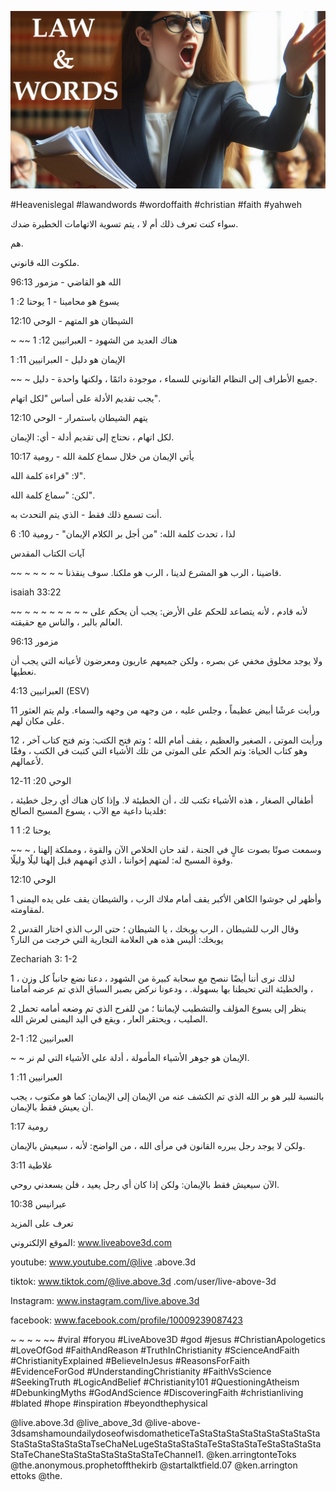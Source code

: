 ![Video cover image](../cover.jpg "cover photo")

#Heavenislegal #lawandwords #wordoffaith #christian #faith #yahweh

سواء كنت تعرف ذلك أم لا ، يتم تسوية الاتهامات الخطيرة ضدك.

هم.

ملكوت الله قانوني.

الله هو القاضي - مزمور 96:13

يسوع هو محامينا - 1 يوحنا 2: 1

الشيطان هو المتهم - الوحي 12:10

~ ~~ هناك العديد من الشهود - العبرانيين 12: 1

الإيمان هو دليل - العبرانيين 11: 1

~~ ~ جميع الأطراف إلى النظام القانوني للسماء ، موجودة دائمًا ، ولكنها واحدة - دليل.

يجب تقديم الأدلة على أساس "لكل اتهام".

يتهم الشيطان باستمرار - الوحي 12:10

لكل اتهام ، نحتاج إلى تقديم أدلة - أي: الإيمان.

يأتي الإيمان من خلال سماع كلمة الله - رومية 10:17

لا: "قراءة كلمة الله".

لكن: "سماع كلمة الله".

أنت تسمع ذلك فقط - الذي يتم التحدث به.

لذا ، تحدث كلمة الله: "من أجل بر الكلام الإيمان" - رومية 10: 6

آيات الكتاب المقدس

~~ ~ ~ ~ ~ ~ قاضينا ، الرب هو المشرع لدينا ، الرب هو ملكنا. سوف ينقذنا.

isaiah 33:22

~~ ~ ~ ~ ~ ~ ~ ~ ~ لأنه قادم ، لأنه يتصاعد للحكم على الأرض: يجب أن يحكم على العالم بالبر ، والناس مع حقيقته.

مزمور 96:13

ولا يوجد مخلوق مخفي عن بصره ، ولكن جميعهم عاريون ومعرضون لأعيانه التي يجب أن نعطيها.

العبرانيين 4:13 (ESV)

11 ورأيت عرشًا أبيض عظيماً ، وجلس عليه ، من وجهه من وجهه والسماء. ولم يتم العثور على مكان لهم.

12 ورأيت الموتى ، الصغير والعظيم ، يقف أمام الله ؛ وتم فتح الكتب: وتم فتح كتاب آخر ، وهو كتاب الحياة: وتم الحكم على الموتى من تلك الأشياء التي كتبت في الكتب ، وفقًا لأعمالهم.

الوحي 20: 11-12

أطفالي الصغار ، هذه الأشياء تكتب لك ، أن الخطيئة لا. وإذا كان هناك أي رجل خطيئة ، فلدينا داعية مع الآب ، يسوع المسيح الصالح:

1 يوحنا 2: 1

~~ ~ وسمعت صوتًا بصوت عالٍ في الجنة ، لقد حان الخلاص الآن والقوة ، ومملكة إلهنا ، وقوة المسيح له: لمتهم إخواننا ، الذي اتهمهم قبل إلهنا ليلًا وليلًا.

الوحي 12:10

1 وأظهر لي جوشوا الكاهن الأكبر يقف أمام ملاك الرب ، والشيطان يقف على يده اليمنى لمقاومته.

2 وقال الرب للشيطان ، الرب يوبخك ، يا الشيطان ؛ حتى الرب الذي اختار القدس يوبخك: أليس هذه هي العلامة التجارية التي خرجت من النار؟

Zechariah 3: 1-2

1 لذلك نرى أننا أيضًا ننصح مع سحابة كبيرة من الشهود ، دعنا نضع جانباً كل وزن ، والخطيئة التي تحيطنا بها بسهولة. ، ودعونا نركض بصبر السباق الذي تم عرضه أمامنا ،

2 ينظر إلى يسوع المؤلف والتشطيب لإيماننا ؛ من للفرح الذي تم وضعه أمامه تحمل الصليب ، ويحتقر العار ، ويقع في اليد اليمنى لعرش الله.

العبرانيين 12: 1-2

~ ~ الإيمان هو جوهر الأشياء المأمولة ، أدلة على الأشياء التي لم نر.

العبرانيين 11: 1

بالنسبة للبر هو بر الله الذي تم الكشف عنه من الإيمان إلى الإيمان: كما هو مكتوب ، يجب أن يعيش فقط بالإيمان.

رومية 1:17

ولكن لا يوجد رجل يبرره القانون في مرأى الله ، من الواضح: لأنه ، سيعيش بالإيمان.

غلاطية 3:11

الآن سيعيش فقط بالإيمان: ولكن إذا كان أي رجل يعيد ، فلن يسعدني روحي.

عبرانيس ​​10:38

تعرف على المزيد

الموقع الإلكتروني: www.liveabove3d.com

youtube: www.youtube.com/@live .above.3d

tiktok: www.tiktok.com/@live.above.3d .com/user/live-above-3d

Instagram: www.instagram.com/live.above.3d

facebook: www.facebook.com/profile/10009239087423

~ ~ ~ ~ ~~ #viral #foryou #LiveAbove3D #god #jesus #ChristianApologetics #LoveOfGod #FaithAndReason #TruthInChristianity #ScienceAndFaith #ChristianityExplained #BelieveInJesus #ReasonsForFaith #EvidenceForGod #UnderstandingChristianity #FaithVsScience #SeekingTruth #LogicAndBelief #Christianity101 #QuestioningAtheism #DebunkingMyths #GodAndScience #DiscoveringFaith #christianliving #blated #hope #inspiration #beyondthephysical

@live.above.3d @live_above_3d @live-above-3dsamshamoundailydoseofwisdomatheticeTaStaStaStaStaStaStaStaStaStaStaStaStaStaStaStaTseChaNeLugeStaStaStaStaTeStaStaStaTeStaStaStaStaStaTeChaneStaStaStaStaStaStaStaTeChannel1. @ken.arringtonteToks @the.anonymous.prophetoffthekirb @startalktfield.07 @ken.arrington ettoks @the.